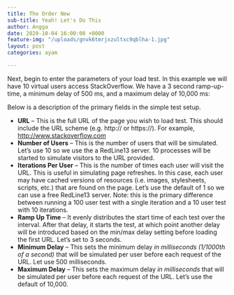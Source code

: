 ```yaml
---
title: The Order New
sub-title: Yeah! Let's Do This
author: Angga
date: 2020-10-04 16:00:00 +0000
feature-img: "/uploads/gnvk6tmrjxzultxc9qblha-1.jpg"
layout: post
categories: ayam

---
```

Next, begin to enter the parameters of your load test. In this example we will have 10 virtual users access StackOverflow. We have a 3 second ramp-up-time, a minimum delay of 500 ms, and a maximum delay of 10,000 ms:

Below is a description of the primary fields in the simple test setup.

* **URL** – This is the full URL of the page you wish to load test. This should include the URL scheme (e.g. http:// or https://). For example, http://www.stackoverflow.com
* **Number of Users** – This is the number of users that will be simulated. Let’s use 10 so we use the a RedLine13 server. 10 processes will be started to simulate visitors to the URL provided.
* **Iterations Per User** – This is the number of times each user will visit the URL. This is useful in simulating page refreshes. In this case, each user may have cached versions of resources (i.e. images, stylesheets, scripts, etc.) that are found on the page. Let’s use the default of 1 so we can use a free RedLine13 server. Note: this is the primary difference between running a 100 user test with a single iteration and a 10 user test with 10 iterations.
* **Ramp Up Time** – It evenly distributes the start time of each test over the interval. After that delay, it starts the test, at which point another delay will be introduced based on the min/max delay setting before loading the first URL. Let’s set to 3 seconds.
* **Minimum Delay** – This sets the minimum delay _in milliseconds (1/1000th of a second)_ that will be simulated per user before each request of the URL. Let use 500 milliseconds.
* **Maximum Delay** – This sets the maximum delay _in milliseconds_ that will be simulated per user before each request of the URL. Let’s use the default of 10,000.
